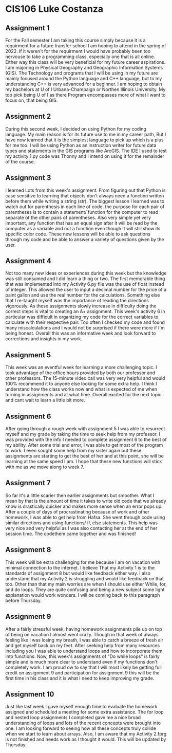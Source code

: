 # CIS106 Luke Costanza

## Assignment 1

For the Fall semester I am taking this course simply because it is a requirment for a future transfer school I am hoping to attend in the spring of 2022. If it weren't for the requirment I would have probably been too nervouse to take a programming class, especially one that is all online. Either way this class will be very beneficial for my future career aspirations. I am majoring in Physical Geography and Geographic Information Systems (GIS). The Technology and programs that I will be using in my future are mainly focused around the Python language and C++ language, but to my understanding C++ is very advanced for a beginner. I am hoping to obtain my bachelors at U of I Urbana-Champaign or Northen Illinois University. My top pick being U of I as there Program encompasses more of what I want to focus on, that being GIS.  

## Assignment 2

During this second week, I decided on using Python for my coding language. My main reason is for its future use to me in my career path, But I have now learned that it is the simplest language to pick up which is a plus for me too. I will be using Python as an instruction writer for future data types and statements in the GIS programs like ArcGIS. The IDE I used to test my activity 1.py code was Thonny and I intend on using it for the remainder of the course. 

## Assignment 3

I learned Lots from this week's assignment. From figuring out that Python is case sensitive to learning that objects don't always need a function written before them while writing a string (str). The biggest lesson I learned was to watch out for parenthesis in each line of code. the purpose for each pair of parentheses is to contain a statement/ function for the computer to read separate of the other pairs of parentheses. Also very simple yet very important, any function that has an equal sign after it will be read by the computer as a variable and not a function even though it will still show its specific color code. These new lessons will be able to ask questions through my code and be able to answer a variety of questions given by the user. 

## Assignment 4

Not too many new ideas or experiences during this week but the knowledge was still consumed and I did learn a thing or two. The first memorable thing that was implemented into my Activity 6.py file was the use of float instead of integer. This allowed the user to input a decimal number for the price of a paint gallon and use the real number for the calculations. Something else that I re-taught myself was the importance of reading the directions vigorously. As these assignments slowly increase in difficulty doing the correct steps is vital to creating an A+ assignment. This week's activity 6 in particular was difficult in organizing my code for the correct variables to calculate with their respective pair. Too often I checked my code and found many miscalculations and I would not be surprised if there were more if I'm being honest. Overall this was an informative week and look forward to corrections and insights in my work.

## Assignment 5

This week was an eventful week for learning a more challenging topic. I took advantage of the office hours provided by both our professor and other professors. The 15-minute video call was very very helpful and would 100% recommend it to anyone else looking for some extra help. I think I understand how the class works now and what is expected of me when turning in assignments and at what time. Overall excited for the next topic and cant wait to learn a little bit more.

## Assignment 6

After going through a rough week with assignment 5 I was able to resurrect myself and my grade by taking the time to seek help from my professor. I was provided with the info I needed to complete assignment 6 to the best of my ability. After some trial and error, I was able to get most of the program to work. I even sought some help from my sister again but these assignments are starting to get the best of her and at this point, she will be learning at the same speed I am. I hope that these new functions will stick with me as we move along to week 7.

## Assignment 7 

So far it's a little scarier then earlier assignments but smoother. What I mean by that is the amount of time it takes to write old code that we already know is drastically quicker and makes more sense when an error pops up. After a couple of days of procrastinating because of work and other homework, I was able to get help from Hafsa. She went through code using similar directions and using functions/ if, else statements. This help was very nice and very helpful as I was also contacting her at the end of her session time. The codethem came together and was finished!


## Assignment 8 

This week will be extra challenging for me because I am on vacation with minimal connection to the internet. I believe That my Activity 1 is to the standards of assignment 8 but would like feedback either way. I also understand that my Activity.2 is struggling and would like feedback on that too. Other than that my main worries are when I should use either While, for, and do loops. They are quite confusing and being a new subject some light explanation would work wonders. I will be coming back to this paragraph before Thursday. 

## Assignment 9 

After a fairly stressful week, having homework assignments pile up on top of being on vacation I almost went crazy. Though in that week of always feeling like I was losing my breath, I was able to catch a breeze of fresh air and get myself back on my feet. After seeking help from many resources including you I was able to understand loops and how to incorporate them into functions. Now, this week's assignments of "Do while loops" is fairly simple and is much more clear to understand even if my functions don't completely work. I am proud ow to say that I will most likely be getting full credit on assignment 9 and participation for assignment 9 this will be the first time in his class and it is what I need to keep improving my grade.

## Assignment 10

Just like last week I gave myself enough time to evaluate the homework assigned and scheduled a meeting for some extra assistance. The for loop and nested loop assignments I completed gave me a nice broad understanding of loops and lots of the recent concepts were brought into one. I am looking forward to seeing how all these concepts truly collide when we start to learn about arrays. Also, I am aware that my Activity 2.fprg is not finished and needs work as I thought it would. This will be updated by Thursday.  
